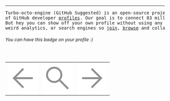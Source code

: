 <!--
<p align="center"><img src="https://upload.wikimedia.org/wikipedia/commons/8/88/Stereographic_projection_in_3D.svg" height="200px" width="200px"></p>
-->

---


<pre>
Turbo-octo-engine (GitHub Suggested) is an open-source project and a <a href="https://en.wikipedia.org/wiki/Webring">webring </a> 
of GitHub developer <a href="https://docs.github.com/en/account-and-profile/setting-up-and-managing-your-github-profile/customizing-your-profile/managing-your-profile-readme">profiles</a>. Our goal is to connect 83 million developers at one place. 
But hey you can show off your own profile without using any suggestion algorithms,
weird analytics, or search engines so <a href="./list">join</a>, <a href="https://cx0y.github.io/turbo-octo-engine">browse</a> and collaborate.
</pre>

<h6>You can have this badge on your profile :)</h6>
<br>

<table>
    <tr>
        <td><a href=""><img src="./widget/icon/left.svg" alt=""></a></td>
        <td><a href=""><img src="./widget/icon/search.svg" alt=""></a></td>
        <td><a href=""><img src="./widget/icon/right.svg" alt=""></a></td>
    </tr>
</table>
